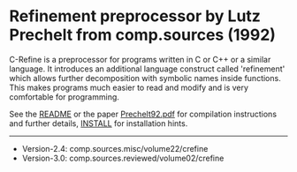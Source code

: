 # Refinement preprocessor by Lutz Prechelt from comp.sources (1992)

C-Refine is a preprocessor for programs written in C or C++ or a
similar language. It introduces an additional language construct
called 'refinement' which allows further decomposition with symbolic
names inside functions.  This makes programs much easier to read and
modify and is very comfortable for programming.

See the [README](README) or the paper [Prechelt92.pdf](doc/Prechelt92.pdf) 
for compilation instructions and further details, [INSTALL](INSTALL) for
installation hints.

----

- Version-2.4:	comp.sources.misc/volume22/crefine
- Version-3.0:	comp.sources.reviewed/volume02/crefine
